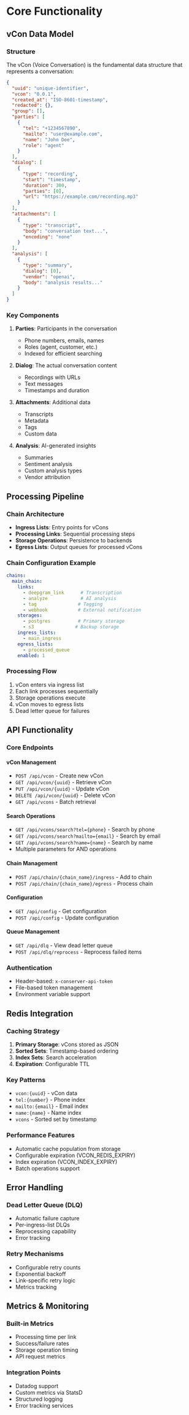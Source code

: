 # Core Functionality

## vCon Data Model

### Structure
The vCon (Voice Conversation) is the fundamental data structure that represents a conversation:

```json
{
  "uuid": "unique-identifier",
  "vcon": "0.0.1",
  "created_at": "ISO-8601-timestamp",
  "redacted": {},
  "group": [],
  "parties": [
    {
      "tel": "+1234567890",
      "mailto": "user@example.com",
      "name": "John Doe",
      "role": "agent"
    }
  ],
  "dialog": [
    {
      "type": "recording",
      "start": "timestamp",
      "duration": 300,
      "parties": [0],
      "url": "https://example.com/recording.mp3"
    }
  ],
  "attachments": [
    {
      "type": "transcript",
      "body": "conversation text...",
      "encoding": "none"
    }
  ],
  "analysis": [
    {
      "type": "summary",
      "dialog": [0],
      "vendor": "openai",
      "body": "analysis results..."
    }
  ]
}
```

### Key Components

1. **Parties**: Participants in the conversation
   - Phone numbers, emails, names
   - Roles (agent, customer, etc.)
   - Indexed for efficient searching

2. **Dialog**: The actual conversation content
   - Recordings with URLs
   - Text messages
   - Timestamps and duration

3. **Attachments**: Additional data
   - Transcripts
   - Metadata
   - Tags
   - Custom data

4. **Analysis**: AI-generated insights
   - Summaries
   - Sentiment analysis
   - Custom analysis types
   - Vendor attribution

## Processing Pipeline

### Chain Architecture
- **Ingress Lists**: Entry points for vCons
- **Processing Links**: Sequential processing steps
- **Storage Operations**: Persistence to backends
- **Egress Lists**: Output queues for processed vCons

### Chain Configuration Example
```yaml
chains:
  main_chain:
    links:
      - deepgram_link      # Transcription
      - analyze            # AI analysis
      - tag               # Tagging
      - webhook           # External notification
    storages:
      - postgres          # Primary storage
      - s3               # Backup storage
    ingress_lists:
      - main_ingress
    egress_lists:
      - processed_queue
    enabled: 1
```

### Processing Flow
1. vCon enters via ingress list
2. Each link processes sequentially
3. Storage operations execute
4. vCon moves to egress lists
5. Dead letter queue for failures

## API Functionality

### Core Endpoints

#### vCon Management
- `POST /api/vcon` - Create new vCon
- `GET /api/vcon/{uuid}` - Retrieve vCon
- `PUT /api/vcon/{uuid}` - Update vCon
- `DELETE /api/vcon/{uuid}` - Delete vCon
- `GET /api/vcons` - Batch retrieval

#### Search Operations
- `GET /api/vcons/search?tel={phone}` - Search by phone
- `GET /api/vcons/search?mailto={email}` - Search by email
- `GET /api/vcons/search?name={name}` - Search by name
- Multiple parameters for AND operations

#### Chain Management
- `POST /api/chain/{chain_name}/ingress` - Add to chain
- `POST /api/chain/{chain_name}/egress` - Process chain

#### Configuration
- `GET /api/config` - Get configuration
- `POST /api/config` - Update configuration

#### Queue Management
- `GET /api/dlq` - View dead letter queue
- `POST /api/dlq/reprocess` - Reprocess failed items

### Authentication
- Header-based: `x-conserver-api-token`
- File-based token management
- Environment variable support

## Redis Integration

### Caching Strategy
1. **Primary Storage**: vCons stored as JSON
2. **Sorted Sets**: Timestamp-based ordering
3. **Index Sets**: Search acceleration
4. **Expiration**: Configurable TTL

### Key Patterns
- `vcon:{uuid}` - vCon data
- `tel:{number}` - Phone index
- `mailto:{email}` - Email index
- `name:{name}` - Name index
- `vcons` - Sorted set by timestamp

### Performance Features
- Automatic cache population from storage
- Configurable expiration (VCON_REDIS_EXPIRY)
- Index expiration (VCON_INDEX_EXPIRY)
- Batch operations support

## Error Handling

### Dead Letter Queue (DLQ)
- Automatic failure capture
- Per-ingress-list DLQs
- Reprocessing capability
- Error tracking

### Retry Mechanisms
- Configurable retry counts
- Exponential backoff
- Link-specific retry logic
- Metrics tracking

## Metrics & Monitoring

### Built-in Metrics
- Processing time per link
- Success/failure rates
- Storage operation timing
- API request metrics

### Integration Points
- Datadog support
- Custom metrics via StatsD
- Structured logging
- Error tracking services